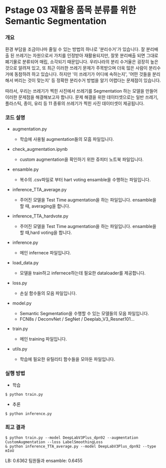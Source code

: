 # Pstage 03 재활용 품목 분류를 위한 Semantic Segmentation

### 개요
환경 부담을 조금이나마 줄일 수 있는 방법의 하나로 '분리수거'가 있습니다. 잘 분리배출 된 쓰레기는 자원으로서 가치를 인정받아 재활용되지만, 잘못 분리배출 되면 그대로 폐기물로 분류되어 매립, 소각되기 때문입니다. 우리나라의 분리 수거율은 굉장히 높은 것으로 알려져 있고, 또 최근 이러한 쓰레기 문제가 주목받으며 더욱 많은 사람이 분리수거에 동참하려 하고 있습니다. 하지만 '이 쓰레기가 어디에 속하는지', '어떤 것들을 분리해서 버리는 것이 맞는지' 등 정확한 분리수거 방법을 알기 어렵다는 문제점이 있습니다.

따라서, 우리는 쓰레기가 찍힌 사진에서 쓰레기를 Segmentation 하는 모델을 만들어 이러한 문제점을 해결해보고자 합니다. 문제 해결을 위한 데이터셋으로는 일반 쓰레기, 플라스틱, 종이, 유리 등 11 종류의 쓰레기가 찍힌 사진 데이터셋이 제공됩니다.

### 코드 설명
* augmentation.py
    * 학습에 사용될 augmentation들의 모흠 파일입니다. 

* check_augmentation.ipynb
    * custom augmentation을 확인하기 위한 쥬피터 노트북 파일입니다.

* ensamble.py
    * 복수의 .csv파일로 부터 hart voting ensamble을 수행하는 파일입니다.

* inference_TTA_average.py
    * 주어진 모델을 Test Time augmentation을 하는 파일입니다. ensamble을 할 때, averaging을 합니다.

* inference_TTA_hardvote.py
    * 주어진 모델을 Test Time augmentation을 하는 파일입니다. ensamble을 할 때,hard voting을 합니다.

* inference.py
    * 메인 infernece 파일입니다.

* load_data.py
    * 모델을 train하고 infernece하는데 필요한 dataloader를 제공합니다.

* loss.py
    * 손실 함수들의 모음 파일입니다.

* model.py
    * Semantic Segmentation을 수행할 수 있는 모델들의 모음 파일입니다.
    * FCN8s / DeconvNet / SegNet / Deeplab_V3_Resnet101...

* train.py
    * 메인 training 파일입니다.

* utils.py
    * 학습에 필요한 유틸리티 함수들을 모아둔 파일입니다.


### 실행 방법
* 학습
```console
$ python train.py
```

* 추론
```console
$ python inference.py
```

### 최고 결과
```console
$ python train.py --model DeepLabV3Plus_dpn92 --augmentation CustomAugmentation --loss LabelSmoothingLoss
& python inference_TTA_average.py --model DeepLabV3Plus_dpn92 --type mIoU
```

LB: 0.6362
팀원들과 ensamble: 0.6455